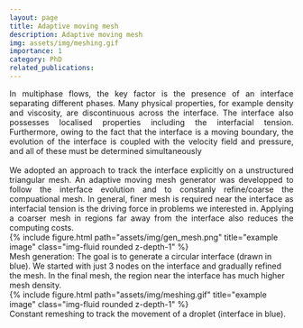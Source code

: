 ```yaml
---
layout: page
title: Adaptive moving mesh 
description: Adaptive moving mesh
img: assets/img/meshing.gif
importance: 1
category: PhD
related_publications: 
---
```

<div style='text-align: justify;'>
In multiphase flows, the key factor is the presence of an interface separating different phases. Many physical properties, for example density and viscosity, are discontinuous across the interface. The interface also possesses localised properties including the interfacial tension. Furthermore, owing to the fact that the interface is a moving boundary, the evolution of the interface is coupled with the velocity field and pressure, and all of these must be determined simultaneously
<br/>
<br/>
We adopted an approach to track the interface explicitly on a unstructured triangular mesh. An adaptive moving mesh generator was developped to follow the interface evolution and to constanly refine/coarse the compuational mesh. In general, finer mesh is required near the interface as interfacial tension is the driving force in problems we interested in. Applying a coarser mesh in regions far away from the interface also reduces the computing costs.
</div>


<div class="row justify-content-center">
<div class = "center">
<div class="col-sm">
{% include figure.html path="assets/img/gen_mesh.png" title="example image" class="img-fluid rounded z-depth-1" %}
</div>
</div>
</div>
<div class="caption">
Mesh generation: The goal is to generate a circular interface (drawn in blue). We started with just 3 nodes on the interface and gradually refined the mesh. In the final mesh, the region near the interface has much higher mesh density.
</div>

<div class="row justify-content-center">
<div class = "center">
<div class="col-sm">
{% include figure.html path="assets/img/meshing.gif" title="example image" class="img-fluid rounded z-depth-1" %}
</div>
</div>
</div>
<div class="caption">
Constant remeshing to track the movement of a droplet (interface in blue).
</div>


